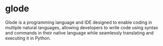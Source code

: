 # glode
Glode is a programming language and IDE designed to enable coding in multiple natural languages, allowing developers to write code using syntax and commands in their native language while seamlessly translating and executing it in Python.
